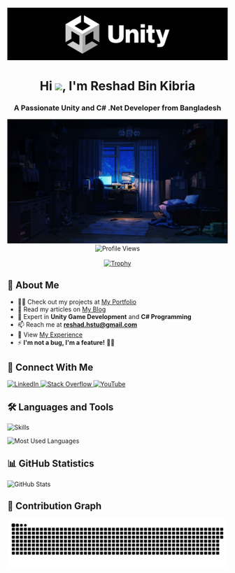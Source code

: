 [![MasterHead](https://github.com/reshadhstu/reshadhstu/blob/main/my_banner.png?raw=true)](https://github.com/reshadhstu)

<div align="center">
  <h1>Hi <img src="https://media.giphy.com/media/hvRJCLFzcasrR4ia7z/giphy.gif" width="30">, I'm Reshad Bin Kibria</h1>
  <h3>A Passionate Unity and C# .Net Developer from Bangladesh</h3>
</div>

<div align="center">
  <img src="https://github.com/reshadhstu/reshadhstu/blob/main/my.gif?raw=true" alt="Game Developer" width="600">
  <br>
  <img src="https://komarev.com/ghpvc/?username=reshadhstu&label=Profile%20views&color=0e75b6&style=flat" alt="Profile Views">
</div>

<br>

<div align="center">
  <a href="https://github.com/reshadhstu">
    <img src="https://github-profile-trophy.vercel.app/?username=reshadhstu&count_private=true&theme=transparent&margin-w=15&margin-h=15&column=4" alt="Trophy"/>
  </a>
</div>

<div align="left">

## 🚀 About Me
- 👨‍💻 Check out my projects at [My Portfolio](https://reshadhstu.wixsite.com/portfolio)
- 📝 Read my articles on [My Blog](https://reshadhstu.wixsite.com/portfolio/my-blog)
- 💬 Expert in **Unity Game Development** and **C# Programming**
- 📫 Reach me at **reshad.hstu@gmail.com**
- 📄 View [My Experience](https://reshadhstu.wixsite.com/portfolio/experience)
- ⚡ **I'm not a bug, I'm a feature!** 🐛✨

## 🤝 Connect With Me
<p>
  <a href="https://linkedin.com/in/reshadhstu" target="_blank">
    <img src="https://skillicons.dev/icons?theme=dark&perline=10&i=linkedin" width="40" alt="LinkedIn"/>
  </a>
  <a href="https://stackoverflow.com/users/3051198/reshad" target="_blank">
    <img src="https://skillicons.dev/icons?theme=dark&perline=10&i=stackoverflow" width="40" alt="Stack Overflow"/>
  </a>
  <a href="https://www.youtube.com/c/alienideinteractive/channels" target="_blank">
    <img src="https://raw.githubusercontent.com/rahuldkjain/github-profile-readme-generator/master/src/images/icons/Social/youtube.svg" width="40" alt="YouTube"/>
  </a>
</p>

## 🛠️ Languages and Tools
<p>
  <img src="https://skillicons.dev/icons?i=unity,blender,cs,python,js" alt="Skills"/>
</p>

<p>
  <img src="https://github-readme-stats.vercel.app/api/top-langs?username=reshadhstu&count_private=true&theme=transparent&show_icons=true&locale=en&layout=compact" alt="Most Used Languages" />
</p>

## 📊 GitHub Statistics
<p>
  <img src="https://github-readme-stats.vercel.app/api?username=reshadhstu&count_private=true&theme=transparent&hide_border=true&stroke=f53b3b&show_icons=true&locale=en" alt="GitHub Stats" />
</p>

## 🐍 Contribution Graph
<picture>
  <source media="(prefers-color-scheme: dark)" srcset="https://raw.githubusercontent.com/reshadhstu/reshadhstu/output/github-contribution-grid-snake-dark.svg"/>
  <source media="(prefers-color-scheme: light)" srcset="https://raw.githubusercontent.com/reshadhstu/reshadhstu/output/github-contribution-grid-snake.svg"/>
  <img alt="github-snake" src="https://raw.githubusercontent.com/reshadhstu/reshadhstu/output/github-contribution-grid-snake.svg"/>
</picture>
</div>
